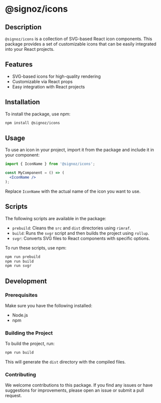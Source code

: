 # @signoz/icons

## Description

`@signoz/icons` is a collection of SVG-based React icon components. This package provides a set of customizable icons that can be easily integrated into your React projects.

## Features

- SVG-based icons for high-quality rendering
- Customizable via React props
- Easy integration with React projects

## Installation

To install the package, use npm:

```bash
npm install @signoz/icons
```

## Usage

To use an icon in your project, import it from the package and include it in your component:

```jsx
import { IconName } from '@signoz/icons';

const MyComponent = () => (
  <IconName />
);
```

Replace `IconName` with the actual name of the icon you want to use.

## Scripts

The following scripts are available in the package:

- `prebuild`: Cleans the `src` and `dist` directories using `rimraf`.
- `build`: Runs the `svgr` script and then builds the project using `rollup`.
- `svgr`: Converts SVG files to React components with specific options.

To run these scripts, use npm:

```bash
npm run prebuild
npm run build
npm run svgr
```

## Development

### Prerequisites

Make sure you have the following installed:

- Node.js
- npm

### Building the Project

To build the project, run:

```bash
npm run build
```

This will generate the `dist` directory with the compiled files.

### Contributing

We welcome contributions to this package. If you find any issues or have suggestions for improvements, please open an issue or submit a pull request.

